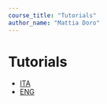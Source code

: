 ```yaml
---
course_title: "Tutorials"
author_name: "Mattia Doro"
---
```


# Tutorials

- [ITA](docs/ita/ItaIndex.html)
- [ENG](docs/eng/eng.html)
